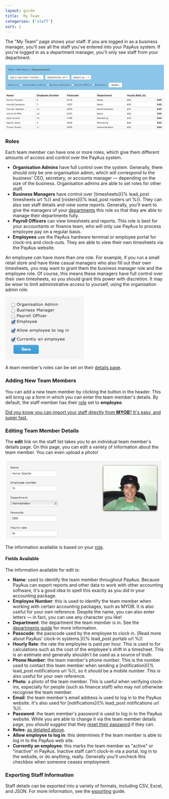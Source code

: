 ```yaml
---
layout: guide
title:  My Team
categories: ['staff']
sort: 2
---
```


The "My Team" page shows your staff. If you are logged in as a business manager, you'll see all the staff you've entered into your PayAus system. If you're logged in as a department manager, you'll only see staff from your department.

![A list of staff](/img/users/users.png)

### Roles

Each team member can have one or more roles, which give them different amounts of access and control over the PayAus system.

* **Organisation Admins** have full control over the system. Generally, there should only be one organisation admin, which will correspond to the business' CEO, secretary, or accounts manager &mdash; depending on the size of the business. Organisation admins are able to set roles for other staff.
* **Business Managers** have control over [timesheets]({% lead_post timesheets url %}) and [rosters]({% lead_post rosters url %}). They can also see staff details and view some reports. Generally, you'll want to give the managers of your [departments](../departments/) this role so that they are able to manage their departments fully.
* **Payroll Officers** can view timesheets and reports. This role is best for your accountants or finance team, who will only use PayAus to process employee pay on a regular basis.
* **Employees** use the PayAus hardware terminal or employee portal for clock-ins and clock-outs. They are able to view their own timesheets via the PayAus website.

An employee *can* have more than one role. For example, if you run a small retail store and have three casual managers who also fill out their own timesheets, you may want to grant them the business manager role and the employee role. Of course, this means these managers have full control over their *own* timesheets, so you should grant this power with discretion. It may be wiser to limit administrative access to yourself, using the organisation admin role.

![Staff roles are easily editable](/img/users/edit_user_roles.png)

A team member's roles can be set on their [details page](#editing_team_member_details).

### Adding New Team Members

You can add a new team member by clicking the button in the header. This will bring up a form in which you can enter the team member's details. By default, the staff member has their [role](#roles) set to **employee**.

<div class="alert alert-block">
	<i class="icon-thumbs-up"> </i>
	<p>
		<a href="../myob/" title="You can also import your staff directly from MYOB &mdash; click here to find out how!">
			Did you know you can import your staff directly from <b>MYOB</b>? It's easy, and super fast.
		</a>
	</p>
</div>

### Editing Team Member Details

The **edit** link on the staff list takes you to an individual team member's details page. On this page, you can edit a variety of information about the team member. You can even upload a photo!

![Staff details are easily editable](/img/users/edit_user_details.png)

The information available is based on your [role](#roles).

#### Fields Available

The information available for edit is:

* **Name**: used to identify the team member throughout PayAus. Because PayAus can export reports and other data to work with other accounting software, it's a good idea to spell this exactly as you did in your accounting package.
* **Employee Number**: this is used to identify the team member when working with certain accounting packages, such as MYOB. It is also useful for your own reference. Despite the name, you can also enter letters &mdash; in fact, you can use any character you like!
* **Department**: the department the team member is in. See the [departments guide](../departments/) for more information.
* **Passcode**: the passcode used by the employee to clock in. [Read more about PayAus' clock-in systems.]({% lead_post portals url %})
* **Hourly Rate**: the rate the employlee is paid per hour. This is used to for calculations such as the cost of the employee's shift in a timesheet. This is an estimate and generally shouldn't be used as a source of truth.
* **Phone Number**: the team member's phone number. This is the number used to contact this team member when sending a [notification]({% lead_post notifications url %}), so it *should* be a mobile number. This is also useful for your own reference.
* **Photo**: a photo of the team member. This is useful when verifying clock-ins, especially for people (such as finance staff) who may not otherwise recognise the team member.
* **Email**: the team member's email address is used to log in to the PayAus website. It's also used for [notifications]({% lead_post notifications url %}).
* **Password**: the team member's password is used to log in to the PayAus website. While you are able to change it via the team member details page, you *should* suggest that they [reset their password](http://www.payaus.com/users/password/new) if they can.
* **Roles**: [as detailed above](#roles).
* **Allow employee to log in**: this determines if the team member is able to log in to the PayAus web site.
* **Currently an employee**: this marks the team member as "active" or "inactive" in PayAus. Inactive staff can't clock-in via a portal, log in to the website, or do anything, really. Generally you'll uncheck this checkbox when someone ceases employment.

### Exporting Staff Information

Staff details can be exported into a variety of formats, including CSV, Excel, and JSON. For more information, see the [exporting](../exporting/) guide.